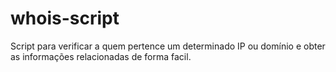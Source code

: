 # whois-script
Script para verificar a quem pertence um determinado IP ou domínio e obter as informações relacionadas de forma facil.
